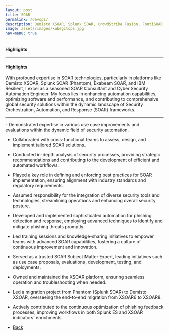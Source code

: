 ```yaml
---
layout: post
title: SOAR
permalink: /devops/
description: Demisto XSOAR, Splunk SOAR, CrowdStrike Fusion, FontiSOAR 
image: assets/images/kubegitops.jpg
nav-menu: true
---
```

<h4>Highlights</h4>
<div class="table-wrapper">
  
</div>
<hr class="major" />  
<h4>Highlights</h4>
<div class="table-wrapper">
 <p>With profound expertise in SOAR technologies, particularly in platforms like Demisto XSOAR, Splunk SOAR (Phantom), Exabeam SOAR, and IBM Resilient, I excel as a seasoned SOAR Consultant and Cyber Security Automation Engineer. My focus lies in enhancing automation capabilities, optimizing software and performance, and contributing to comprehensive global security solutions within the dynamic landscape of Security Orchestration, Automation, and Response (SOAR) frameworks.</p>
</div>
<hr class="major" />  
- Demonstrated expertise in various use case improvements and evaluations within the dynamic field of security automation.

- Collaborated with cross-functional teams to assess, design, and implement tailored SOAR solutions.
  
- Conducted in-depth analysis of security processes, providing strategic recommendations and contributing to the development of efficient and automated workflows.

- Played a key role in defining and enforcing best practices for SOAR implementation, ensuring alignment with industry standards and regulatory requirements.
 
- Assumed responsibility for the integration of diverse security tools and technologies, streamlining operations and enhancing overall security posture.
 
- Developed and implemented sophisticated automation for phishing detection and response, employing advanced techniques to identify and mitigate phishing threats promptly.

- Led training sessions and knowledge-sharing initiatives to empower teams with advanced SOAR capabilities, fostering a culture of continuous improvement and innovation.
 
- Served as a trusted SOAR Subject Matter Expert, leading initiatives such as use case proposals, evaluations, development, testing, and deployments.

- Owned and maintained the XSOAR platform, ensuring seamless operation and troubleshooting when needed.
  
- Led a migration project from Phantom (Splunk SOAR) to Demisto XSOAR, overseeing the end-to-end migration from XSOAR6 to XSOAR8.

- Actively contributed to the continuous optimization of phishing feedback processes, improving workflows in both Splunk ES and XSOAR indicators' enrichments.


<ul class="actions">
<li><a href="/" class="button next scrolly">Back</a></li>
</ul>

